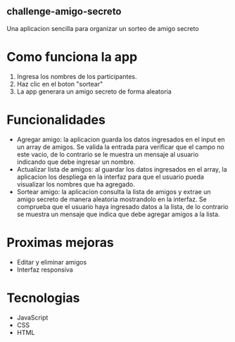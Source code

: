 ## challenge-amigo-secreto
<p>Una aplicacion sencilla para organizar un sorteo de amigo secreto</p>

# Como funciona la app
1. Ingresa los nombres de los participantes.
2. Haz clic en el boton "sortear"
3. La app generara un amigo secreto de forma aleatoria

# Funcionalidades
- Agregar amigo: la aplicacion guarda los datos ingresados en el input en un array de amigos. Se valida la entrada para verificar que el campo no este vacio, de lo contrario se le muestra un mensaje al usuario indicando que debe ingresar un nombre.
- Actualizar lista de amigos: al guardar los datos ingresados en el array, la aplicacion los despliega en la interfaz para que el usuario pueda visualizar los nombres que ha agregado.
- Sortear amigo: la aplicacion consulta la lista de amigos y extrae un amigo secreto de manera aleatoria mostrandolo en la interfaz. Se comprueba que el usuario haya ingresado datos a la lista, de lo contrario se muestra un mensaje que indica que debe agregar amigos a la lista.

# Proximas mejoras
- Editar y eliminar amigos
- Interfaz responsiva

# Tecnologias 
- JavaScript
- CSS
- HTML
